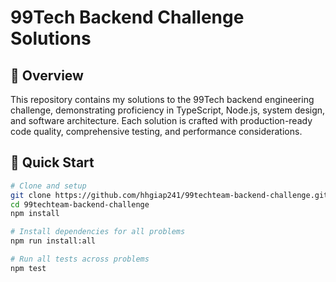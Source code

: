 # 99Tech Backend Challenge Solutions

## 🎯 Overview

This repository contains my solutions to the 99Tech backend engineering challenge, demonstrating proficiency in TypeScript, Node.js, system design, and software architecture. Each solution is crafted with production-ready code quality, comprehensive testing, and performance considerations.

## 🚀 Quick Start

```bash
# Clone and setup
git clone https://github.com/hhgiap241/99techteam-backend-challenge.git
cd 99techteam-backend-challenge
npm install

# Install dependencies for all problems
npm run install:all

# Run all tests across problems
npm test
```
